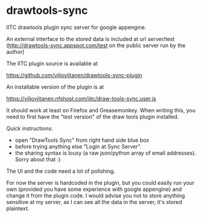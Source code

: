 drawtools-sync
==============

IITC drawtools plugin sync server for google appengine.

An external interface to the stored data is included at url server/test (http://drawtools-sync.appspot.com/test on the public server run by the author)

The IITC plugin source is available at

https://github.com/viljoviitanen/drawtools-sync-plugin

An installable version of the plugin is at

https://viljoviitanen.nfshost.com/iitc/draw-tools-sync.user.js

It should work at least on Firefox and Greasemonkey. When writing this, you need to first have the "test version" of the draw tools plugin installed.

Quick instructions:

- open "DrawTools Sync" from right hand side blue box
- before trying anything else "Login at Sync Server".
- the sharing syntax is lousy (a raw json/python array of email addresses). Sorry about that :)

The UI and the code need a lot of polishing.

For now the server is hardcoded in the plugin, but you could easily run your own (provided you have some experience with google appengine) and change it from the plugin code. I would advise you not to store anything sensitive at my server, as I can see all the data in the server, it's stored plaintext.

